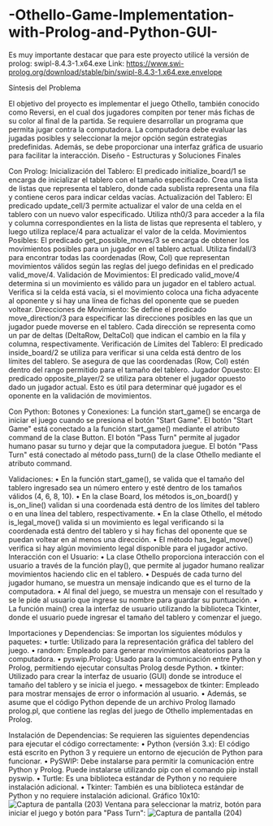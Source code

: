 # -Othello-Game-Implementation-with-Prolog-and-Python-GUI-
Es muy importante destacar que para este proyecto utilicé la versión de prolog: swipl-8.4.3-1.x64.exe
Link: https://www.swi-prolog.org/download/stable/bin/swipl-8.4.3-1.x64.exe.envelope 

Síntesis del Problema

El objetivo del proyecto es implementar el juego Othello, también conocido como Reversi, en el cual dos jugadores compiten por tener más fichas de su color al final de la partida. Se requiere desarrollar un programa que permita jugar contra la computadora. La computadora debe evaluar las jugadas posibles y seleccionar la mejor opción según estrategias predefinidas. Además, se debe proporcionar una interfaz gráfica de usuario para facilitar la interacción.
Diseño - Estructuras y Soluciones Finales

Con Prolog:
Inicialización del Tablero: El predicado initialize_board/1 se encarga de inicializar el tablero con el tamaño especificado. Crea una lista de listas que representa el tablero, donde cada sublista representa una fila y contiene ceros para indicar celdas vacías.
Actualización del Tablero: El predicado update_cell/3 permite actualizar el valor de una celda en el tablero con un nuevo valor especificado. Utiliza nth0/3 para acceder a la fila y columna correspondientes en la lista de listas que representa el tablero, y luego utiliza replace/4 para actualizar el valor de la celda.
Movimientos Posibles: El predicado get_possible_moves/3 se encarga de obtener los movimientos posibles para un jugador en el tablero actual. Utiliza findall/3 para encontrar todas las coordenadas (Row, Col) que representan movimientos válidos según las reglas del juego definidas en el predicado valid_move/4. 
Validación de Movimientos: El predicado valid_move/4 determina si un movimiento es válido para un jugador en el tablero actual. Verifica si la celda está vacía, si el movimiento coloca una ficha adyacente al oponente y si hay una línea de fichas del oponente que se pueden voltear.
Direcciones de Movimiento: Se define el predicado move_direction/3 para especificar las direcciones posibles en las que un jugador puede moverse en el tablero. Cada dirección se representa como un par de deltas (DeltaRow, DeltaCol) que indican el cambio en la fila y columna, respectivamente.
Verificación de Límites del Tablero: El predicado inside_board/2 se utiliza para verificar si una celda está dentro de los límites del tablero. Se asegura de que las coordenadas (Row, Col) estén dentro del rango permitido para el tamaño del tablero.
Jugador Opuesto: El predicado opposite_player/2 se utiliza para obtener el jugador opuesto dado un jugador actual. Esto es útil para determinar qué jugador es el oponente en la validación de movimientos.

Con Python:
Botones y Conexiones: La función start_game() se encarga de iniciar el juego cuando se presiona el botón "Start Game".
El botón "Start Game" está conectado a la función start_game() mediante el atributo command de la clase Button.
El botón "Pass Turn" permite al jugador humano pasar su turno y dejar que la computadora juegue.
El botón "Pass Turn" está conectado al método pass_turn() de la clase Othello mediante el atributo command.

Validaciones:
•	En la función start_game(), se valida que el tamaño del tablero ingresado sea un número entero y esté dentro de los tamaños válidos (4, 6, 8, 10).
•	En la clase Board, los métodos is_on_board() y is_on_line() validan si una coordenada está dentro de los límites del tablero o en una línea del tablero, respectivamente.
•	En la clase Othello, el método is_legal_move() valida si un movimiento es legal verificando si la coordenada está dentro del tablero y si hay fichas del oponente que se puedan voltear en al menos una dirección.
•	El método has_legal_move() verifica si hay algún movimiento legal disponible para el jugador activo.
Interacción con el Usuario:
•	La clase Othello proporciona interacción con el usuario a través de la función play(), que permite al jugador humano realizar movimientos haciendo clic en el tablero.
•	Después de cada turno del jugador humano, se muestra un mensaje indicando que es el turno de la computadora.
•	Al final del juego, se muestra un mensaje con el resultado y se le pide al usuario que ingrese su nombre para guardar su puntuación.
•	La función main() crea la interfaz de usuario utilizando la biblioteca Tkinter, donde el usuario puede ingresar el tamaño del tablero y comenzar el juego.

Importaciones y Dependencias:
Se importan los siguientes módulos y paquetes:
•	turtle: Utilizado para la representación gráfica del tablero del juego.
•	random: Empleado para generar movimientos aleatorios para la computadora.
•	pyswip.Prolog: Usado para la comunicación entre Python y Prolog, permitiendo ejecutar consultas Prolog desde Python.
•	tkinter: Utilizado para crear la interfaz de usuario (GUI) donde se introduce el tamaño del tablero y se inicia el juego.
•	messagebox de tkinter: Empleado para mostrar mensajes de error o información al usuario.
•	Además, se asume que el código Python depende de un archivo Prolog llamado prolog.pl, que contiene las reglas del juego de Othello implementadas en Prolog.

Instalación de Dependencias:
Se requieren las siguientes dependencias para ejecutar el código correctamente:
•	Python (versión 3.x): El código está escrito en Python 3 y requiere un entorno de ejecución de Python para funcionar.
•	PySWIP: Debe instalarse para permitir la comunicación entre Python y Prolog. Puede instalarse utilizando pip con el comando pip install pyswip.
•	Turtle: Es una biblioteca estándar de Python y no requiere instalación adicional.
•	Tkinter: También es una biblioteca estándar de Python y no requiere instalación adicional.
Gráfico 10x10:
![Captura de pantalla (203)](https://github.com/justinalonsomm/-Othello-Game-Implementation-with-Prolog-and-Python-GUI-/assets/127434581/7915295b-f62c-42bf-a66e-65bb8e44ec78)
Ventana para seleccionar la matriz, botón para iniciar el juego y botón para "Pass Turn":
![Captura de pantalla (204)](https://github.com/justinalonsomm/-Othello-Game-Implementation-with-Prolog-and-Python-GUI-/assets/127434581/2a6cb1bf-a151-476e-93d5-e97c8f8b9dcf)

